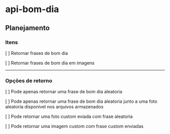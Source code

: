 # api-bom-dia

## Planejamento

### Itens
[ ] Retornar frases de bom dia

[ ] Retornar frases de bom dia em imagens

----------
### Opções de retorno

[ ] Pode apenas retornar uma frase de bom dia aleatoria

[ ] Pode apenas retornar uma frase de bom dia aleatoria junto a  uma foto aleatoria disponivel nos arquivos armazenados

[ ] Pode retornar uma foto custom eviada com frase aleatoria

[ ] Pode retornar uma imagem custom com frase custom enviadas

